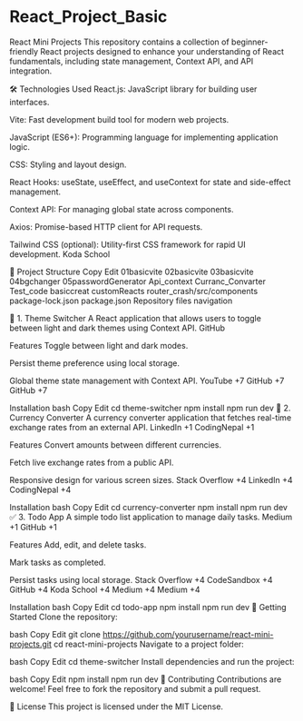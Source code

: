 # React_Project_Basic

React Mini Projects
This repository contains a collection of beginner-friendly React projects designed to enhance your understanding of React fundamentals, including state management, Context API, and API integration.

🛠️ Technologies Used
React.js: JavaScript library for building user interfaces.

Vite: Fast development build tool for modern web projects.

JavaScript (ES6+): Programming language for implementing application logic.

CSS: Styling and layout design.

React Hooks: useState, useEffect, and useContext for state and side-effect management.

Context API: For managing global state across components.

Axios: Promise-based HTTP client for API requests.

Tailwind CSS (optional): Utility-first CSS framework for rapid UI development.
Koda School

📁 Project Structure
Copy
Edit
01basicvite
02basicvite
03basicvite
04bgchanger
05passwordGenerator
Api_context
Curranc_Convarter
Test_code
basiccreat
customReacts
router_crash/src/components
package-lock.json
package.json
Repository files navigation

🎨 1. Theme Switcher
A React application that allows users to toggle between light and dark themes using Context API.
GitHub

Features
Toggle between light and dark modes.

Persist theme preference using local storage.

Global theme state management with Context API.
YouTube
+7
GitHub
+7
GitHub
+7

Installation
bash
Copy
Edit
cd theme-switcher
npm install
npm run dev
💱 2. Currency Converter
A currency converter application that fetches real-time exchange rates from an external API.
LinkedIn
+1
CodingNepal
+1

Features
Convert amounts between different currencies.

Fetch live exchange rates from a public API.

Responsive design for various screen sizes.
Stack Overflow
+4
LinkedIn
+4
CodingNepal
+4

Installation
bash
Copy
Edit
cd currency-converter
npm install
npm run dev
✅ 3. Todo App
A simple todo list application to manage daily tasks.
Medium
+1
GitHub
+1

Features
Add, edit, and delete tasks.

Mark tasks as completed.

Persist tasks using local storage.
Stack Overflow
+4
CodeSandbox
+4
GitHub
+4
Koda School
+4
Medium
+4
Medium
+4

Installation
bash
Copy
Edit
cd todo-app
npm install
npm run dev
🚀 Getting Started
Clone the repository:

bash
Copy
Edit
git clone https://github.com/yourusername/react-mini-projects.git
cd react-mini-projects
Navigate to a project folder:

bash
Copy
Edit
cd theme-switcher
Install dependencies and run the project:

bash
Copy
Edit
npm install
npm run dev
🤝 Contributing
Contributions are welcome! Feel free to fork the repository and submit a pull request.

📄 License
This project is licensed under the MIT License.



